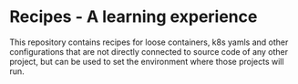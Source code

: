 # Recipes - A learning experience

This repository contains recipes for loose containers, k8s yamls and other configurations that are not directly connected to source code of any other project, 
but can be used to set the environment where those projects will run.
